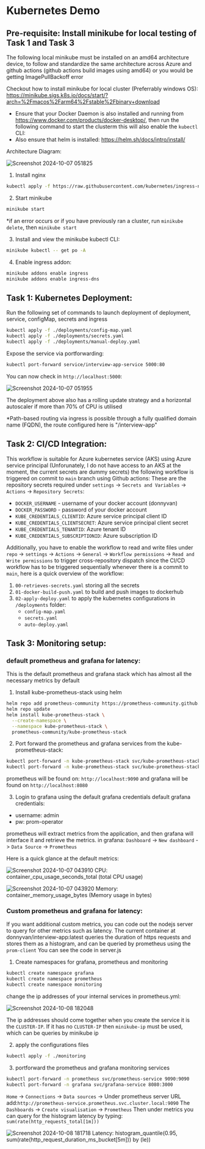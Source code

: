 # Kubernetes Demo
## Pre-requisite: Install minikube for local testing of Task 1 and Task 3
The following local minikube must be installed on an amd64 architecture device, to follow and standardize the same architecture across Azure and github actions (github actions build images using amd64) or you would be getting ImagePullBackoff error

Checkout how to install minikube for local cluster (Preferrably windows OS):
https://minikube.sigs.k8s.io/docs/start/?arch=%2Fmacos%2Farm64%2Fstable%2Fbinary+download

* Ensure that your Docker Daemon is also installed and running from https://www.docker.com/products/docker-desktop/, then run the following command to start the clusterm this will also enable the `kubectl` CLI:
* Also ensure that helm is installed: https://helm.sh/docs/intro/install/

Architecture Diagram:

![Screenshot 2024-10-07 051825](https://github.com/user-attachments/assets/70c7c56d-736a-401c-a61b-5530ededf232)

1. Install nginx
```bash
kubectl apply -f https://raw.githubusercontent.com/kubernetes/ingress-nginx/main/deploy/static/provider/cloud/deploy.yaml
```
2. Start minikube
```bash
minikube start
```
*if an error occurs or if you have previously ran a cluster, run `minikube delete`, then `minikube start` 

3. Install and view the minikube kubectl CLI:
```bash
minikube kubectl -- get po -A
```
4. Enable ingress addon:
```bash
minikube addons enable ingress
minikube addons enable ingress-dns
```

## Task 1: Kubernetes Deployment:
Run the following set of commands to launch deployment of deployment, service, configMap, secrets and ingress
``` bash
kubectl apply -f ./deployments/config-map.yaml
kubectl apply -f ./deployments/secrets.yaml
kubectl apply -f ./deployments/manual-deploy.yaml
```
Expose the service via portforwarding:
```bash
kubectl port-forward service/interview-app-service 5000:80
```
You can now check in `http://localhost:5000`:

![Screenshot 2024-10-07 051955](https://github.com/user-attachments/assets/b621bfbd-fdd7-419f-9d79-d6d051c703bc)

The deployment above also has a rolling update strategy and a horizontal autoscaler if more than 70% of CPU is utilised

*Path-based routing via ingress is possible through a fully qualified domain name (FQDN), the route configured here is "/interview-app"

## Task 2: CI/CD Integration:
This workflow is suitable for Azure kubernetes service (AKS) using Azure service principal (Unforunately, I do not have access to an AKS at the moment, the current secrets are dummy secrets)
the following workflow is triggered on commit to `main` branch using Github actions:
These are the repository secrets required under `settings` -> `Secrets and Variables` -> `Actions` -> `Repository Secrets`:
- `DOCKER_USERNAME` - username of your docker account (donnyvan)
- `DOCKER_PASSWORD` - password of your docker account
- `KUBE_CREDENTIALS_CLIENTID`: Azure service principal client ID
- `KUBE_CREDENTIALS_CLIENTSECRET`: Azure service principal client secret
- `KUBE_CREDENTIALS_TENANTID`: Azure tenant ID
- `KUBE_CREDENTIALS_SUBSCRIPTIONID`: Azure subscription ID

Additionally, you have to enable the workflow to read and write files under `repo` -> `settings` -> `Actions` -> `General` -> `Workflow permissions` -> `Read and Write permissions` to trigger cross-repository dispatch since the CI/CD workflow has to be triggered sequentially whenever there is a commit to `main`, here is a quick overview of the workflow:
1. `00-retrieves-secrets.yaml` storing all the secrets
2. `01-docker-build-push.yaml` to build and push images to dockerhub 
3. `02-apply-deploy.yaml` to apply the kubernetes configurations in `/deployments` folder:
    - `config-map.yaml`
    - `secrets.yaml`
    - `auto-deploy.yaml`

## Task 3: Monitoring setup:
### default prometheus and grafana for latency:
This is the default prometheus and grafana stack which has almost all the necessary metrics by default

1. Install kube-prometheus-stack using helm
```bash
helm repo add prometheus-community https://prometheus-community.github.io/helm-charts
helm repo update
helm install kube-prometheus-stack \
  --create-namespace \
  --namespace kube-prometheus-stack \
  prometheus-community/kube-prometheus-stack
```
2. Port forward the prometheus and grafana services from the kube-prometheus-stack:
```bash
kubectl port-forward -n kube-prometheus-stack svc/kube-prometheus-stack-prometheus 9090:9090
kubectl port-forward -n kube-prometheus-stack svc/kube-prometheus-stack-grafana 8080:80
```
prometheus will be found on: `http://localhost:9090` and grafana will be found on `http://localhost:8080`

3. Login to grafana using the default grafana credentials
default grafana credentials:
- username: admin
- pw: prom-operator

prometheus will extract metrics from the application, and then grafana will interface it and retrieve the metrics.
in grafana:
`Dashboard` -> `New dashboard` -> `Data Source` -> `Prometheus`

Here is a quick glance at the default metrics:

![Screenshot 2024-10-07 043910](https://github.com/user-attachments/assets/c9d5ef69-9621-4698-9a91-547c4ef0bd4b)
CPU: container_cpu_usage_seconds_total (total CPU usage)

![Screenshot 2024-10-07 043920](https://github.com/user-attachments/assets/26ca36fc-539a-4f84-b9e8-630e5414eef9)
Memory: container_memory_usage_bytes (Memory usage in bytes)

### Custom prometheus and grafana for latency:

If you want additional custom metrics, you can code out the nodejs server to query for other metrics such as latency. 
The current container at donnyvan/interview-app:latest queries the duration of https requests and stores them as a histogram, and can be queried by prometheus using the `prom-client`
You can see the code in server.js

1. Create namespaces for grafana, prometheus and monitoring
```bash
kubectl create namespace grafana
kubectl create namespace prometheus
kubectl create namespace monitoring
```
change the ip addresses of your internal services in prometheus.yml:

![Screenshot 2024-10-08 182048](https://github.com/user-attachments/assets/69792d54-0e89-43f2-b51e-96905eb38c84)

The ip addresses should come together when you create the service it is the `CLUSTER-IP`. If it has no `CLUSTER-IP` then `minikube-ip` must be used, which can be queries by minikube ip

2. apply the configurations files
```bash
kubectl apply -f ./monitoring
```
3. portforward the prometheus and grafana monitoring services
```bash
kubectl port-forward -n prometheus svc/prometheus-service 9090:9090
kubectl port-forward -n grafana svc/grafana-service 8080:3000
```

`Home` -> `Connections` -> `Data sources` -> Under prometheus server URL add:`http://prometheus-service.prometheus.svc.cluster.local:9090`
The `Dashboards` -> `Create visualisation` -> `Prometheus` 
Then under metrics you can query for the histogram latency by typing:
`sum(rate(http_requests_total[1m]))`

![Screenshot 2024-10-08 181718](https://github.com/user-attachments/assets/61f7b8bb-686f-40d6-815a-905a9a51447a)
Latency: histogram_quantile(0.95, sum(rate(http_request_duration_ms_bucket[5m])) by (le))
